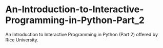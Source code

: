 # An-Introduction-to-Interactive-Programming-in-Python-Part_2
An Introduction to Interactive Programming in Python (Part 2) offered by Rice University.
